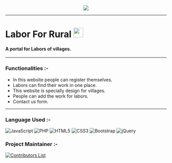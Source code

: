 <center><img src="https://user-images.githubusercontent.com/76911582/139538885-bbd17dc5-aa78-4499-bc3c-28d7a52b7770.png" float="center"></center>

---

# Labor For Rural <img src="https://raw.githubusercontent.com/MartinHeinz/MartinHeinz/master/wave.gif" width="30px">
#### A portal for Labors of villages.

---

### Functionalities :- 

- In this website people can register themselves.
- Labors can find their work in one place.
- This website is specially design for villages.
- People can add the work for labors.
- Contact us form.

--- 

### Language Used :-

![JavaScript](https://img.shields.io/badge/javascript-%23323330.svg?style=for-the-badge&logo=javascript&logoColor=%23F7DF1E)
![PHP](https://img.shields.io/badge/php-%23777BB4.svg?style=for-the-badge&logo=php&logoColor=white)
![HTML5](https://img.shields.io/badge/html5-%23E34F26.svg?style=for-the-badge&logo=html5&logoColor=white)
![CSS3](https://img.shields.io/badge/css3-%231572B6.svg?style=for-the-badge&logo=css3&logoColor=white)
![Bootstrap](https://img.shields.io/badge/bootstrap-%23563D7C.svg?style=for-the-badge&logo=bootstrap&logoColor=white)
![jQuery](https://img.shields.io/badge/jquery-%230769AD.svg?style=for-the-badge&logo=jquery&logoColor=white)


### Project Maintainer :-

[![Contributors List](https://contrib.rocks/image?repo=vasu-1/Labor-For-Rural)](https://github.com/vasu-1/Labor-For-Rural/graphs/contributors)
